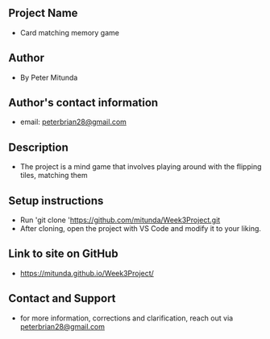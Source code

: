 ## Project Name
- Card matching memory game
## Author
- By Peter Mitunda
## Author's contact information
- email: peterbrian28@gmail.com
## Description
- The project is a mind game that involves playing around with the flipping tiles,  matching them
## Setup instructions
- Run 'git clone 'https://github.com/mitunda/Week3Project.git
- After cloning, open the project with VS Code and modify it to your liking.
## Link to site on GitHub
- https://mitunda.github.io/Week3Project/
## Contact and Support
- for more information, corrections and clarification, reach out via peterbrian28@gmail.com
